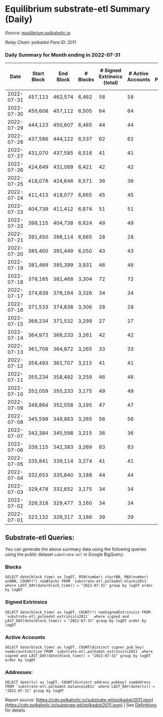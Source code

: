 # Equilibrium substrate-etl Summary (Daily)

_Source_: [equilibrium.polkaholic.io](https://equilibrium.polkaholic.io)

*Relay Chain*: polkadot
*Para ID*: 2011



### Daily Summary for Month ending in 2022-07-31


| Date | Start Block | End Block | # Blocks | # Signed Extrinsics (total) | # Active Accounts | # Passive | # New | # Addresses with Balances | # Events | # Transfers | # XCM Transfers In | # XCM Transfers Out |
| ---- | ----------- | --------- | -------- | --------------------------- | ----------------- | --------- | ----- | ------------------------- | -------- | ----------- | ------------------ | ------------------- |
| 2022-07-31 | 457,113 | 463,574 | 6,462  | 58 | 58 |  |  | 7,289 | 146,748 |   |   |   |
| 2022-07-30 | 450,608 | 457,112 | 6,505  | 64 | 64 |  |  | 7,288 | 147,713 |   |   |   |
| 2022-07-29 | 444,123 | 450,607 | 6,485  | 44 | 44 |  |  | 7,282 | 147,214 |   |   |   |
| 2022-07-28 | 437,586 | 444,122 | 6,537  | 62 | 62 |  |  | 7,278 | 148,448 |   |   |   |
| 2022-07-27 | 431,070 | 437,585 | 6,516  | 41 | 41 |  |  | 7,276 | 147,899 |   |   |   |
| 2022-07-26 | 424,649 | 431,069 | 6,421  | 42 | 42 |  |  | 7,276 | 109,743 |   |   |   |
| 2022-07-25 | 418,078 | 424,648 | 6,571  | 36 | 36 |  |  | 7,402 | 20,393 |   |   |   |
| 2022-07-24 | 411,413 | 418,077 | 6,665  | 45 | 45 |  |  | 4,019 | 13,558 |   |   |   |
| 2022-07-23 | 404,739 | 411,412 | 6,674  | 51 | 51 |  |  | 4,012 | 13,573 |   |   |   |
| 2022-07-22 | 398,115 | 404,738 | 6,624  | 49 | 49 |  |  | 4,004 | 13,465 |   |   |   |
| 2022-07-21 | 391,450 | 398,114 | 6,665  | 28 | 28 |  |  | 4,002 | 13,479 |   |   |   |
| 2022-07-20 | 385,400 | 391,449 | 6,050  | 43 | 43 |  |  | 3,995 | 12,295 |   |   |   |
| 2022-07-19 | 381,469 | 385,399 | 3,931  | 46 | 46 |  |  | 3,988 | 8,069 |   |   |   |
| 2022-07-18 | 378,165 | 381,468 | 3,304  | 72 | 72 |  |  | 3,980 | 6,887 |   |   |   |
| 2022-07-17 | 374,839 | 378,164 | 3,326  | 34 | 34 |  |  | 3,966 | 6,813 |   |   |   |
| 2022-07-16 | 371,533 | 374,838 | 3,306  | 28 | 28 |  |  | 3,960 | 6,751 |   |   |   |
| 2022-07-15 | 368,234 | 371,532 | 3,299  | 27 | 27 |  |  | 3,954 | 6,718 |   |   |   |
| 2022-07-14 | 364,973 | 368,233 | 3,261  | 42 | 42 |  |  | 3,950 | 6,723 |   |   |   |
| 2022-07-13 | 361,708 | 364,972 | 3,265  | 33 | 33 |  |  | 3,942 | 6,668 |   |   |   |
| 2022-07-12 | 358,493 | 361,707 | 3,215  | 41 | 41 |  |  | 3,938 | 6,599 |   |   |   |
| 2022-07-11 | 355,234 | 358,492 | 3,259  | 46 | 46 |  |  | 3,933 | 6,742 |   |   |   |
| 2022-07-10 | 352,059 | 355,233 | 3,175  | 49 | 49 |  |  | 3,924 | 6,573 |   |   |   |
| 2022-07-09 | 348,864 | 352,058 | 3,195  | 47 | 47 |  |  | 3,912 | 6,582 |   |   |   |
| 2022-07-08 | 345,599 | 348,863 | 3,265  | 56 | 56 |  |  | 3,903 | 6,787 |   |   |   |
| 2022-07-07 | 342,384 | 345,598 | 3,215  | 36 | 36 |  |  | 3,894 | 6,585 |   |   |   |
| 2022-07-06 | 339,115 | 342,383 | 3,269  | 83 | 83 |  |  | 3,885 | 6,825 |   |   |   |
| 2022-07-05 | 335,841 | 339,114 | 3,274  | 41 | 41 |  |  | 3,869 | 6,733 |   |   |   |
| 2022-07-04 | 332,653 | 335,840 | 3,188  | 44 | 44 |  |  | 3,863 | 6,575 |   |   |   |
| 2022-07-03 | 329,478 | 332,652 | 3,175  | 34 | 34 |  |  | 3,857 | 6,514 |   |   |   |
| 2022-07-02 | 326,318 | 329,477 | 3,160  | 34 | 34 |  |  | 3,852 | 6,484 |   |   |   |
| 2022-07-01 | 323,132 | 326,317 | 3,186  | 39 | 39 |  |  | 3,844 | 6,560 |   |   |   |

## Substrate-etl Queries:
You can generate the above summary data using the following queries using the public dataset `substrate-etl` in Google BigQuery:


### Blocks
```
SELECT date(block_time) as logDT, MIN(number) startBN, MAX(number) endBN, COUNT(*) numBlocks FROM `substrate-etl.polkadot.blocks2011`  where LAST_DAY(date(block_time)) = "2022-07-31" group by logDT order by logDT
```


### Signed Extrinsics
```
SELECT date(block_time) as logDT, COUNT(*) numSignedExtrinsics FROM `substrate-etl.polkadot.extrinsics2011`  where signed and LAST_DAY(date(block_time)) = "2022-07-31" group by logDT order by logDT
```


### Active Accounts
```
SELECT date(block_time) as logDT, COUNT(distinct signer_pub_key) numAccountsActive FROM `substrate-etl.polkadot.extrinsics2011` where signed and LAST_DAY(date(block_time)) = "2022-07-31" group by logDT order by logDT
```


### Addresses:
```
SELECT date(ts) as logDT, COUNT(distinct address_pubkey) numAddress FROM `substrate-etl.polkadot.balances2011` where LAST_DAY(date(ts)) = "2022-07-31" group by logDT
```



Report source: [https://cdn.polkaholic.io/substrate-etl/polkadot/2011.json](https://cdn.polkaholic.io/substrate-etl/polkadot/2011.json) | See [Definitions](/DEFINITIONS.md) for details
